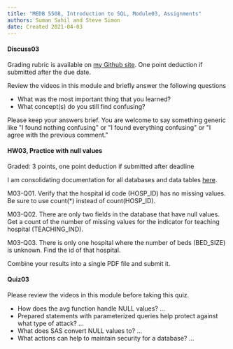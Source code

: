 ```yaml
---
title: "MEDB 5508, Introduction to SQL, Module03, Assignments"
authors: Suman Sahil and Steve Simon
date: Created 2021-04-03
---
```


#### Discuss03

Grading rubric is available on [my Github site][gra1]. One point deduction if submitted after the due date.

Review the videos in this module and briefly answer the following questions

+ What was the most important thing that you learned?
+ What concept(s) do you still find confusing?

Please keep your answers brief. You are welcome to say something generic like "I found nothing confusing" or "I found everything confusing" or "I agree with the previous comment."

#### HW03, Practice with null values

Graded: 3 points, one point deduction if submitted after deadline

<!---Double check, as this hw had issues last time--->

I am consolidating documentation for all databases and data tables [here](https://github.com/pmean/introduction-to-sql/blob/master/data/all-data.md).

M03-Q01. Verify that the hospital id code (HOSP_ID) has no missing values. Be sure to use count(*) instead of count(HOSP_ID).

M03-Q02. There are only two fields in the database that have null values. Get a count of the number of missing values for the indicator for teaching hospital (TEACHING_IND).

M03-Q03. There is only one hospital where the number of beds (BED_SIZE) is unknown. Find the id of that hospital.

Combine your results into a single PDF file and submit it.

#### Quiz03

Please review the videos in this module before taking this quiz.

+ How does the avg function handle NULL values? ...
+ Prepared statements with parameterized queries help protect against what type of attack? ...
+ What does SAS convert NULL values to? ...
+ What actions can help to maintain security for a database? ...

[gra1]: https://github.com/pmean/classes/blob/master/software-engineering/src/grading-rubric.md
